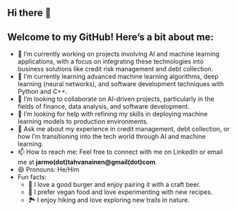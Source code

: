 ## Hi there 👋
## Welcome to my GitHub! Here’s a bit about me:

- 🔭 I’m currently working on projects involving AI and machine learning applications, with a focus on integrating these technologies into business solutions like credit risk management and debt collection.
- 🌱 I’m currently learning advanced machine learning algorithms, deep learning (neural networks), and software development techniques with Python and C++.
- 👯 I’m looking to collaborate on AI-driven projects, particularly in the fields of finance, data analysis, and software development.
- 🤔 I’m looking for help with refining my skills in deploying machine learning models to production environments.
- 💬 Ask me about my experience in credit management, debt collection, or how I’m transitioning into the tech world through AI and machine learning.
- 📫 How to reach me: Feel free to connect with me on LinkedIn or email me at **jarmo(dot)tahvanainen@gmail(dot)com**.
- 😄 Pronouns: He/Him
- Fun facts:
    - 🍔 I love a good burger and enjoy pairing it with a craft beer.
    - 🌱 I prefer vegan food and love experimenting with new recipes.
    - 🏞️ I enjoy hiking and love exploring new trails in nature.


<!--
**TahvoTech/TahvoTech** is a ✨ _special_ ✨ repository because its `README.md` (this file) appears on your GitHub profile.

Here are some ideas to get you started:

- 🔭 I’m currently working on ...
- 🌱 I’m currently learning ...
- 👯 I’m looking to collaborate on ...
- 🤔 I’m looking for help with ...
- 💬 Ask me about ...
- 📫 How to reach me: ...
- 😄 Pronouns: ...
- ⚡ Fun fact: ...
-->
